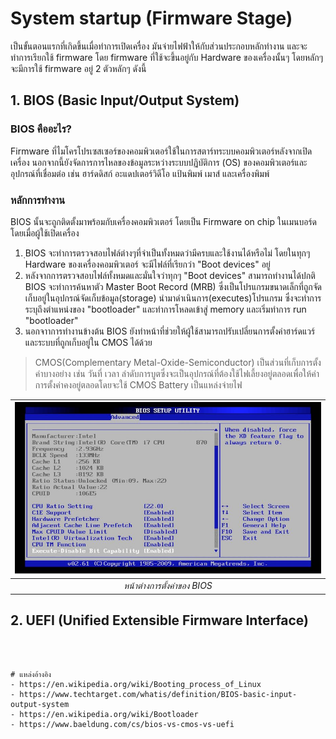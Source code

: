 
# System startup (Firmware Stage)
เป็นขั้นตอนแรกที่เกิดขึ้นเมื่อทำการเปิดเครื่อง มันจ่ายไฟฟ้าให้กับส่วนประกอบหลักทำงาน และจะทำการเรียกใช้ firmware โดย firmware ที่ใช้จะขึ้นอยู่กับ Hardware ของเครื่องนั้นๆ โดยหลักๆ จะมีการใช้ firmware อยู่ 2 ตัวหลักๆ  ดังนี้
## 1. BIOS (Basic Input/Output System)
### BIOS คืออะไร?
 Firmware ที่ไมโครโปรเซสเซอร์ของคอมพิวเตอร์ใช้ในการสตาร์ทระบบคอมพิวเตอร์หลังจากเปิดเครื่อง นอกจากนี้ยังจัดการการไหลของข้อมูลระหว่างระบบปฏิบัติการ (OS) ของคอมพิวเตอร์และอุปกรณ์ที่เชื่อมต่อ เช่น ฮาร์ดดิสก์ อะแดปเตอร์วิดีโอ แป้นพิมพ์ เมาส์ และเครื่องพิมพ์
### หลักการทำงาน
BIOS นั้นจะถูกติดตั้งมาพร้อมกับเครื่องคอมพิวเตอร์ โดยเป็น Firmware on chip ในเมนบอร์ด โดยเมื่อผู้ใช้เปิดเครื่อง
1. ฺBIOS จะทำการตรวจสอบไฟล์ต่างๆที่จำเป็นทั้งหมดว่ามีครบและใช้งานได้หรือไม่ โดยในทุกๆ Hardware ของเครื่องคอมพิวเตอร์ จะมีไฟล์ที่เรียกว่า "Boot devices" อยู่
2. หลังจากการตรวจสอบไฟล์ทั้งหมดและมั่นใจว่าทุกๆ "Boot devices" สามารถทำงานได้ปกติ BIOS จะทำการค้นหาตัว Master Boot Record (MRB) ซึ่งเป็นโปรแกรมขนาดเล็กที่ถูกจัดเก็บอยู่ในอุปกรณ์จัดเก็บข้อมูล(storage) นำมาดำเนินการ(executes)โปรแกรม ซึ่งจะทำการระบุถึงตำแหน่งของ "bootloader" และทำการโหลดเข้าสู่ memory และเริ่มทำการ run "bootloader"
3. นอกจาาการทำงานข้างต้น BIOS ยังทำหน้าที่ช่วยให้ผู้ใช้สามารถปรับเปลี่ยนการตั้งค่าฮาร์ดแวร์และระบบที่ถูกเก็บอยู่ใน CMOS ได้ด้วย
> CMOS(Complementary Metal-Oxide-Semiconductor) เป็นส่วนที่เก็บการตั้งค่าบางอย่าง เช่น วันที่ เวลา ลำดับการบูตซึ่งจะเป็นอุปกรณ์ที่ต้องใช้ไฟเลี้ยงอยู่ตลอดเพื่อให้ค่าการตั้งค่าคงอยู่ตลอดโดยจะใช้ CMOS Battery เป็นแหล่งจ่ายไฟ

| ![windows-boot-screen-bios.jpg](../../Assets/BootProcess-SS/windows-boot-screen-bios.jpg) | 
|:--:| 
| *หน้าต่างการตั้งค่าของ BIOS* |

## 2. UEFI (Unified Extensible Firmware Interface)
```



# แหล่งอ้างอิง
- https://en.wikipedia.org/wiki/Booting_process_of_Linux
- https://www.techtarget.com/whatis/definition/BIOS-basic-input-output-system
- https://en.wikipedia.org/wiki/Bootloader
- https://www.baeldung.com/cs/bios-vs-cmos-vs-uefi
